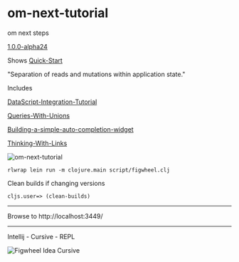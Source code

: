 # om-next-tutorial
om next steps

[1.0.0-alpha24](https://clojars.org/org.omcljs/om)

Shows [Quick-Start](https://github.com/omcljs/om/wiki/Quick-Start-%28om.next%29)

"Separation of reads and mutations within application state." 

Includes

[DataScript-Integration-Tutorial](https://github.com/omcljs/om/wiki/DataScript-Integration-Tutorial)

[Queries-With-Unions](https://github.com/omcljs/om/wiki/Queries-With-Unions)

[Building-a-simple-auto-completion-widget](https://github.com/omcljs/om/wiki/Remote-Synchronization-Tutorial#building-a-simple-auto-completion-widget)

[Thinking-With-Links](https://github.com/omcljs/om/wiki/Thinking-With-Links!)

![om-next-tutorial](https://raw.githubusercontent.com/griffio/griffio.github.io/master/public/om-next-tutorial.gif)

~~~
rlwrap lein run -m clojure.main script/figwheel.clj
~~~

Clean builds if changing versions

~~~
cljs.user=> (clean-builds)
~~~

---

Browse to http://localhost:3449/

---

Intellij - Cursive - REPL

![Figwheel Idea Cursive](https://raw.githubusercontent.com/griffio/griffio.github.io/master/public/figwheel-idea.png)

